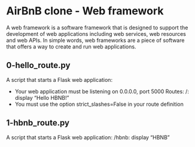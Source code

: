 # AirBnB clone - Web framework
A web framework is a software framework that is designed to support the development of web applications including web services, web resources and web APIs. 
In simple words, web frameworks are a piece of software that offers a way to create and run web applications.
## 0-hello_route.py
A script that starts a Flask web application:

* Your web application must be listening on 0.0.0.0, port 5000
Routes:
/: display “Hello HBNB!”
* You must use the option strict_slashes=False in your route definition
## 1-hbnb_route.py
A script that starts a Flask web application: /hbnb: display “HBNB”
